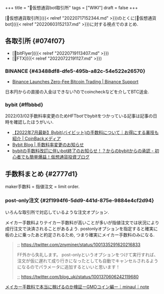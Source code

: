 +++
title = "📝仮想通貨bot取引所"
tags = ["WIKI"]
draft = false
+++

[📝仮想通貨取引所]({{< relref "20220717152344.md" >}})のとくに[📝仮想通貨bot]({{< relref "20220603152137.md" >}})に対する視点でのまとめ.


## 各取引所 {#074f07}

-   [📝bitFlyer]({{< relref "20220719113407.md" >}})
-   [📝FTX]({{< relref "20220722191127.md" >}})


### BINANCE {#43488df8-dfe5-495b-a82c-54e522e26570}

-   [Binance Launches Zero-Fee Bitcoin Trading | Binance Support](https://www.binance.com/en/support/announcement/10435147c55d4a40b64fcbf43cb46329)

日本円からの直接の入金はできない?のでcoincheckなどを介してBTC送金.


### bybit {#ffbbbd}

2022/03/02手数料率変更のためHFTbotでbybitをつかっている記事は記事の日時を確認したほうがいい.

-   [【2022年7月最新】Bybit(バイビット)の手数料について｜お得にする裏技も紹介 | CoinBackメディア](https://media.coinback-crypto.com/bybit-fee)
-   [Bybit Blog | 手数料率変更のお知らせ](https://blog.bybit.com/ja-JP/post/new-fee-rates-on-bybit-jp-blt28c785842d338877/)
-   [bybitの手数料改訂に伴いbot終了のお知らせ！？からのbybitからの承認 - 初心者でも簡単爆益！仮想通貨投資ブログ](https://bakuekicoin.com/cryptocurrency/bybit-commission-change-after)


## 手数料まとめ {#2777d1}

maker手数料 = 指値注文 = limit order.


### post-only注文 {#2f1994f6-5dd9-441d-875e-9884e4cf2d94}

いろんな取引所で対応しているような注文オプション.

メイカー手数料よりテイカー手数料が高いことが多いが指値注文では状況により成行注文で決済されることがあるよう. postonlyオプションを指定すると確実に板の上に乗ったあと約定されるため, つまり確実にメイカー手数料のみになる.

> ;; <https://twitter.com/znyminer/status/1001335291620216833>
>
> FF外から失礼します。
> post-onlyというオプションをつけて実行すれば、注文が仮に遅れて成り行きになったとしても自動でキャンセルされるようになるのでパラメータに追加するといいと思います！
>
> ;; <https://twitter.com/blog_uki/status/1001370606242119680>

[メイカー手数料で本当に稼げるのか検証ーGMOコイン編ー｜minaul｜note](https://note.com/minamm44/n/nc3657da1908b)
